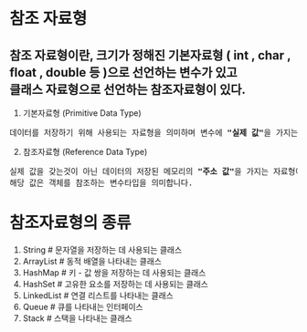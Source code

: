 # 참조 자료형
참조 자료형이란, 크기가 정해진 기본자료형 ( int , char , float , double 등 )으로 선언하는 변수가 있고  
클래스 자료형으로 선언하는 참조자료형이 있다.  
---
1) 기본자료형 (Primitive Data Type)
<pre>데이터를 저장하기 위해 사용되는 자료형을 의미하며 변수에 <b>"실제 값"</b>을 가지는것을 의미</pre>

2) 참조자료형 (Reference Data Type)
<pre>실제 값을 갖는것이 아닌 데이터의 저장된 메모리의 <b>"주소 값"</b>을 가지는 자료형이다.  
해당 값은 객체를 참조하는 변수타입을 의미합니다.</pre>

# 참조자료형의 종류
1. String     # 문자열을 저장하는 데 사용되는 클래스  
2. ArrayList  # 동적 배열을 나타내는 클래스  
3. HashMap    # 키 - 값 쌍을 저장하는 데 사용되는 클래스  
4. HashSet    # 고유한 요소를 저장하는 데 사용되는 클래스  
5. LinkedList # 연결 리스트를 나타내는 클래스  
6. Queue      # 큐를 나타내는 인터페이스  
7. Stack      # 스택을 나타내는 클래스  
